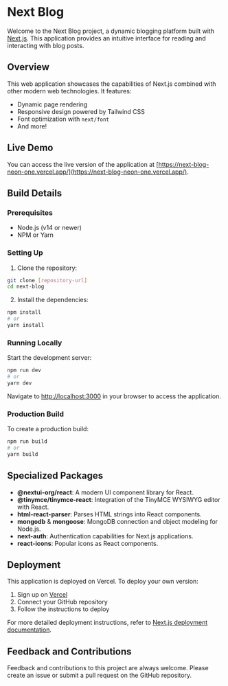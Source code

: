# Next Blog

Welcome to the Next Blog project, a dynamic blogging platform built with [Next.js](https://nextjs.org/). This application provides an intuitive interface for reading and interacting with blog posts.

## Overview

This web application showcases the capabilities of Next.js combined with other modern web technologies. It features:

- Dynamic page rendering
- Responsive design powered by Tailwind CSS
- Font optimization with `next/font`
- And more!

## Live Demo

You can access the live version of the application at [https://next-blog-neon-one.vercel.app/](https://next-blog-neon-one.vercel.app/).

## Build Details

### Prerequisites

- Node.js (v14 or newer)
- NPM or Yarn

### Setting Up

1. Clone the repository:
```bash
git clone [repository-url]
cd next-blog
```

2. Install the dependencies:
```bash
npm install
# or
yarn install
```

### Running Locally

Start the development server:
```bash
npm run dev
# or
yarn dev
```

Navigate to [http://localhost:3000](http://localhost:3000) in your browser to access the application.

### Production Build

To create a production build:
```bash
npm run build
# or
yarn build
```

## Specialized Packages

- **@nextui-org/react**: A modern UI component library for React.
- **@tinymce/tinymce-react**: Integration of the TinyMCE WYSIWYG editor with React.
- **html-react-parser**: Parses HTML strings into React components.
- **mongodb** & **mongoose**: MongoDB connection and object modeling for Node.js.
- **next-auth**: Authentication capabilities for Next.js applications.
- **react-icons**: Popular icons as React components.

## Deployment

This application is deployed on Vercel. To deploy your own version:

1. Sign up on [Vercel](https://vercel.com/)
2. Connect your GitHub repository
3. Follow the instructions to deploy

For more detailed deployment instructions, refer to [Next.js deployment documentation](https://nextjs.org/docs/deployment).

## Feedback and Contributions

Feedback and contributions to this project are always welcome. Please create an issue or submit a pull request on the GitHub repository.
